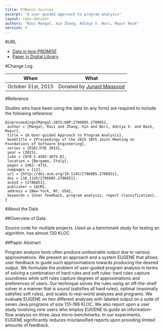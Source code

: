 ```yaml
---
title: PJBench Sources
excerpt: "A user-guided approach to program analysis"
layout: repo-dataset
authors: "Ravi Mangal, Xin Zhang, Aditya V. Nori, Mayur Naik"
version: 4
---
```


#URL

* [Data in tera-PROMISE](https://terapromise.csc.ncsu.edu:8443/!/#repo/view/head/code-analysis/pjbench)
* [Paper in Digital Library](http://dl.acm.org/citation.cfm?id=2786805.2786851&coll=DL&dl=GUIDE&CFID=557174188&CFTOKEN=44198556)

#Change Log

When | What
---- | ----
October 31st, 2015 | Donated by [Junaid Maqsood](mailto:junaidmaqsood@live.com)

#Reference

Studies who have been using the data (in any form) are required to include the following reference:

```
@inproceedings{Mangal:2015:UAP:2786805.2786851,
 author = {Mangal, Ravi and Zhang, Xin and Nori, Aditya V. and Naik, Mayur},
 title = {A User-guided Approach to Program Analysis},
 booktitle = {Proceedings of the 2015 10th Joint Meeting on Foundations of Software Engineering},
 series = {ESEC/FSE 2015},
 year = {2015},
 isbn = {978-1-4503-3675-8},
 location = {Bergamo, Italy},
 pages = {462--473},
 numpages = {12},
 url = {http://doi.acm.org/10.1145/2786805.2786851},
 doi = {10.1145/2786805.2786851},
 acmid = {2786851},
 publisher = {ACM},
 address = {New York, NY, USA},
 keywords = {User feedback, program analysis, report classification},
}
```

#About the Data

##Overview of Data

Source code for multiple projects. Used as a benchmark study for testing an algorithm. has almost 130 KLOC

##Paper Abstract

Program analysis tools often produce undesirable output due to various approximations. We present an approach and a system EUGENE that allows user feedback to guide such approximations towards producing the desired output. We formulate the problem of user-guided program analysis in terms of solving a combination of hard rules and soft rules: hard rules capture soundness while soft rules capture degrees of approximations and preferences of users. Our technique solves the rules using an off-the-shelf solver in a manner that is sound (satisfies all hard rules), optimal (maximally satisfies soft rules), and scales to real-world analyses and programs. We evaluate EUGENE on two different analyses with labeled output on a suite of seven Java programs of size 131–198 KLOC. We also report upon a user study involving nine users who employ EUGENE to guide an information-flow analysis on three Java micro-benchmarks. In our experiments, EUGENE significantly reduces misclassified reports upon providing limited amounts of feedback.
